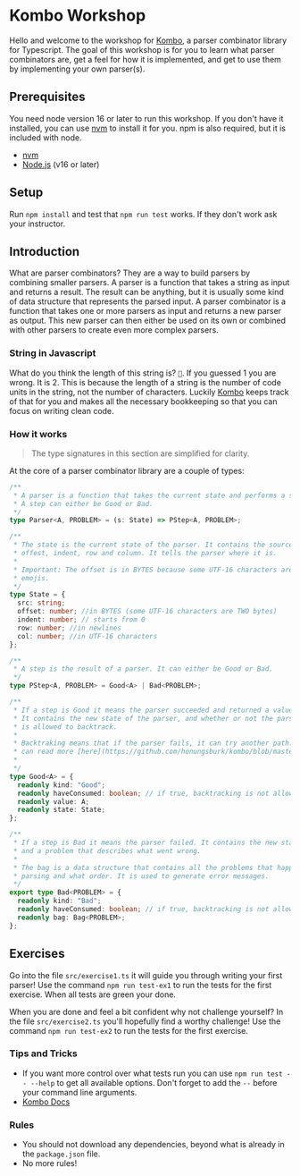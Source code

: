 # Kombo Workshop

Hello and welcome to the workshop for [Kombo](https://github.com/honungsburk/kombo),
a parser combinator library for Typescript.
The goal of this workshop is for you to learn what parser combinators are, get a
feel for how it is implemented, and get to use them by implementing your own parser(s).

## Prerequisites

You need node version 16 or later to run this workshop. If you don't have it installed,
you can use [nvm](https://github.com/nvm-sh/nvm#installing-and-updating) to install it for you.
npm is also required, but it is included with node.

- [nvm](https://github.com/nvm-sh/nvm#installing-and-updating)
- [Node.js](https://nodejs.org/en/) (v16 or later)

## Setup

Run `npm install` and test that `npm run test` works. If they don't work ask your
instructor.

## Introduction

What are parser combinators? They are a way to build parsers by combining smaller parsers.
A parser is a function that takes a string as input and returns a result.
The result can be anything, but it is usually some kind of data structure that represents
the parsed input. A parser combinator is a function that takes one or more parsers as input
and returns a new parser as output. This new parser can then either be used on its own
or combined with other parsers to create even more complex parsers.

### String in Javascript

What do you think the length of this string is? `🤔`. If you guessed 1 you are wrong.
It is 2. This is because the length of a string is the number of code units in the string, not the number of characters.
Luckily [Kombo](https://github.com/honungsburk/kombo) keeps track of that for you and makes all the necessary bookkeeping
so that you can focus on writing clean code.

### How it works

> The type signatures in this section are simplified for clarity.

At the core of a parser combinator library are a couple of types:

```ts
/**
 * A parser is a function that takes the current state and performs a step.
 * A step can either be Good or Bad.
 */
type Parser<A, PROBLEM> = (s: State) => PStep<A, PROBLEM>;

/**
 * The state is the current state of the parser. It contains the source string,
 * offest, indent, row and column. It tells the parser where it is.
 *
 * Important: The offset is in BYTES because some UTF-16 characters are TWO bytes such as
 * emojis.
 */
type State = {
  src: string;
  offset: number; //in BYTES (some UTF-16 characters are TWO bytes)
  indent: number; // starts from 0
  row: number; //in newlines
  col: number; //in UTF-16 characters
};

/**
 * A step is the result of a parser. It can either be Good or Bad.
 */
type PStep<A, PROBLEM> = Good<A> | Bad<PROBLEM>;

/**
 * If a step is Good it means the parser succeeded and returned a value.
 * It contains the new state of the parser, and whether or not the parser
 * is allowed to backtrack.
 *
 * Backtraking means that if the parser fails, it can try another path. You
 * can read more [here](https://github.com/honungsburk/kombo/blob/master/semantics.md).
 *
 */
type Good<A> = {
  readonly kind: "Good";
  readonly haveConsumed: boolean; // if true, backtracking is not allowed
  readonly value: A;
  readonly state: State;
};

/**
 * If a step is Bad it means the parser failed. It contains the new state of the parser,
 * and a problem that describes what went wrong.
 *
 * The bag is a data structure that contains all the problems that happened during the
 * parsing and what order. It is used to generate error messages.
 */
export type Bad<PROBLEM> = {
  readonly kind: "Bad";
  readonly haveConsumed: boolean; // if true, backtracking is not allowed
  readonly bag: Bag<PROBLEM>;
};
```

## Exercises

Go into the file `src/exercise1.ts` it will guide you through writing your first
parser! Use the command `npm run test-ex1` to run the tests for the first exercise.
When all tests are green your done.

When you are done and feel a bit confident why not challenge yourself? In the
file `src/exercise2.ts` you'll hopefully find a worthy challenge!
Use the command `npm run test-ex2` to run the tests for the first exercise.

### Tips and Tricks

- If you want more control over what tests run you can use `npm run test -- --help`
  to get all available options. Don't forget to add the `--` before your command line arguments.
- [Kombo Docs](https://frankhampusweslien.com/kombo/index.html)

### Rules

- You should not download any dependencies, beyond what is already in the `package.json` file.
- No more rules!
